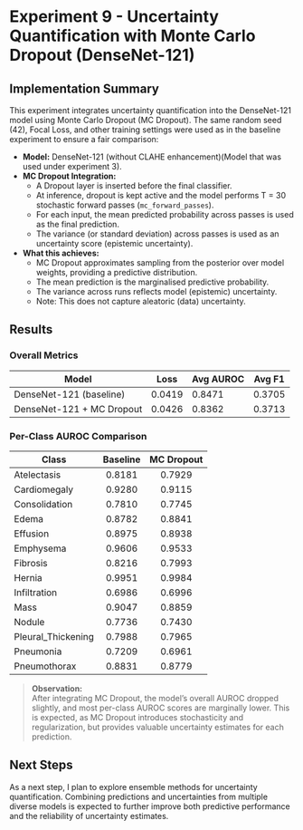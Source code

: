# Experiment 9 - Uncertainty Quantification with Monte Carlo Dropout (DenseNet-121)

## Implementation Summary

This experiment integrates uncertainty quantification into the DenseNet-121 model using Monte Carlo Dropout (MC Dropout). The same random seed (42), Focal Loss, and other training settings were used as in the baseline experiment to ensure a fair comparison:

- **Model:** DenseNet-121 (without CLAHE enhancement)(Model that was used under experiment 3).
- **MC Dropout Integration:**  
	- A Dropout layer is inserted before the final classifier.
	- At inference, dropout is kept active and the model performs T = 30 stochastic forward passes (`mc_forward_passes`).
	- For each input, the mean predicted probability across passes is used as the final prediction.
	- The variance (or standard deviation) across passes is used as an uncertainty score (epistemic uncertainty).
- **What this achieves:**  
	- MC Dropout approximates sampling from the posterior over model weights, providing a predictive distribution.
	- The mean prediction is the marginalised predictive probability.
	- The variance across runs reflects model (epistemic) uncertainty.
	- Note: This does not capture aleatoric (data) uncertainty.

## Results

### Overall Metrics

| Model                        | Loss   | Avg AUROC | Avg F1  |
|------------------------------|--------|-----------|---------|
| DenseNet-121 (baseline)      | 0.0419 | 0.8471    | 0.3705  |
| DenseNet-121 + MC Dropout    | 0.0426 | 0.8362    | 0.3713  |

### Per-Class AUROC Comparison

| Class                | Baseline | MC Dropout |
|----------------------|:--------:|:----------:|
| Atelectasis          | 0.8181   | 0.7929     |
| Cardiomegaly         | 0.9280   | 0.9115     |
| Consolidation        | 0.7810   | 0.7745     |
| Edema                | 0.8782   | 0.8841     |
| Effusion             | 0.8975   | 0.8938     |
| Emphysema            | 0.9606   | 0.9533     |
| Fibrosis             | 0.8216   | 0.7993     |
| Hernia               | 0.9951   | 0.9984     |
| Infiltration         | 0.6986   | 0.6996     |
| Mass                 | 0.9047   | 0.8859     |
| Nodule               | 0.7736   | 0.7430     |
| Pleural_Thickening   | 0.7988   | 0.7965     |
| Pneumonia            | 0.7209   | 0.6961     |
| Pneumothorax         | 0.8831   | 0.8779     |

> **Observation:**  
> After integrating MC Dropout, the model’s overall AUROC dropped slightly, and most per-class AUROC scores are marginally lower. This is expected, as MC Dropout introduces stochasticity and regularization, but provides valuable uncertainty estimates for each prediction.


## Next Steps

As a next step, I plan to explore ensemble methods for uncertainty quantification. Combining predictions and uncertainties from multiple diverse models is expected to further improve both predictive performance and the reliability of uncertainty estimates.